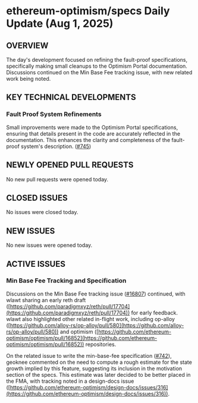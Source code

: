 # ethereum-optimism/specs Daily Update (Aug 1, 2025)
## OVERVIEW 
The day's development focused on refining the fault-proof specifications, specifically making small cleanups to the Optimism Portal documentation. Discussions continued on the Min Base Fee tracking issue, with new related work being noted.

## KEY TECHNICAL DEVELOPMENTS

### Fault Proof System Refinements
Small improvements were made to the Optimism Portal specifications, ensuring that details present in the code are accurately reflected in the documentation. This enhances the clarity and completeness of the fault-proof system's description. ([#745](https://github.com/ethereum-optimism/specs/pull/745))

## NEWLY OPENED PULL REQUESTS
No new pull requests were opened today.

## CLOSED ISSUES
No issues were closed today.

## NEW ISSUES
No new issues were opened today.

## ACTIVE ISSUES

### Min Base Fee Tracking and Specification
Discussions on the Min Base Fee tracking issue ([#16807](https://github.com/ethereum-optimism/specs/issues/16807)) continued, with wlawt sharing an early reth draft ([https://github.com/paradigmxyz/reth/pull/17704](https://github.com/paradigmxyz/reth/pull/17704)) for early feedback. wlawt also highlighted other related in-flight work, including op-alloy ([https://github.com/alloy-rs/op-alloy/pull/580](https://github.com/alloy-rs/op-alloy/pull/580)) and optimism ([https://github.com/ethereum-optimism/optimism/pull/16852](https://github.com/ethereum-optimism/optimism/pull/16852)) repositories.

On the related issue to write the min-base-fee specification ([#742](https://github.com/ethereum-optimism/specs/issues/742)), geoknee commented on the need to compute a rough estimate for the state growth implied by this feature, suggesting its inclusion in the motivation section of the specs. This estimate was later decided to be better placed in the FMA, with tracking noted in a design-docs issue ([https://github.com/ethereum-optimism/design-docs/issues/316](https://github.com/ethereum-optimism/design-docs/issues/316)).
